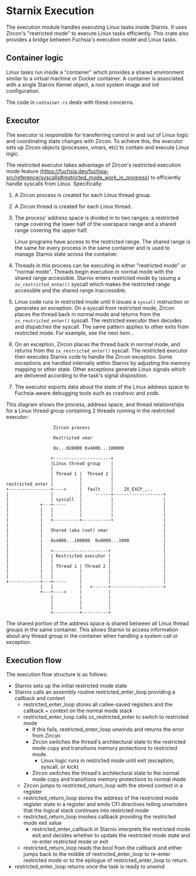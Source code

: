 # Starnix Execution

The execution module handles executing Linux tasks inside Starnix. It uses Zircon's "restricted
mode" to execute Linux tasks efficiently. This crate also provides a
bridge between Fuchsia's execution model and Linux tasks.

## Container logic

Linux tasks run inside a "container" which provides a shared environment similar to a virtual machine
or Docker container. A container is associated with a single Starnix Kernel object, a root system
image and init configuration.

The code in `container.rs` deals with these concerns.

## Executor

The executor is responsible for transferring control in and out of Linux logic and coordinating state
changes with Zircon. To achieve this, the executor sets up Zircon objects (processes, vmars, etc) to
contain and execute Linux logic.

The restricted executor takes advantage of Zircon's restricted execution mode feature
(https://fuchsia.dev/fuchsia-src/reference/syscalls#restricted_mode_work_in_progress) to
efficiently handle syscalls from Linux. Specifically:

1. A Zircon process is created for each Linux thread group.

2. A Zircon thread is created for each Linux thread.

3. The process' address space is divided in to two ranges: a restricted range covering
   the lower half of the userspace range and a shared range covering the upper half.

   Linux programs have access to the restricted range. The shared range is the same for
   every process in the same container and is used to manage Starnix state across the container.

4. Threads in this process can be executing in either "restricted mode" or "normal mode". Threads
   begin execution in normal mode with the shared range accessible. Starnix enters restricted mode
   by issuing a `zx_restricted_enter()` syscall which makes the restricted range accessible and the
   shared range inaccessible.

5. Linux code runs in restricted mode until it issues a `syscall` instruction or generates an exception.
   On a syscall from restricted mode, Zircon places the thread back in normal mode and returns from the
   `zx_restricted_enter()` syscall. The restricted executor then decodes and dispatches the syscall.
   The same pattern applies to other exits from restricted mode. For example, see the next item...

6. On an exception, Zircon places the thread back in normal mode, and returns from the `zx_restricted_enter()`
   syscall. The restricted executor then executes Starnix code to handle the Zircon exception.
   Some exceptions are handled internally within Starnix by adjusting the memory mapping or other state.
   Other exceptions generate Linux signals which are delivered according to the task's signal disposition.

7. The executor exports data about the state of the Linux address space to Fuchsia-aware debugging
   tools such as crashsvc and zxdb.

This diagram shows the process, address space, and thread relationships for a Linux thread group
containing 2 threads running in the restricted executor:

```
                  Zircon process

                  Restricted vmar

                  0x...020000 0x4000...100000

                 +----------------------+
                 |Linux thread group    |
                 |                      |
                 | Thread 1 |  Thread 2 |
                 |          |           |
restricted_enter |          |           |
+----------------+---->     |  fault    |    ZX_EXCP_...
|                |          |     ------+-------------------+
|                | syscall  |           |                   |
|            +---+-----     |           |                   |
|            |   |          |           |                   |
|            |   |          |           |                   |
|            |   +----------+-----------+                   |
|            |                                              |
|            |   Shared (aka root) vmar                     |
|            |                                              |
|            |   0x4000...100000  0x8000...1000             |
|            |                                              |
|            |   +---------------------+                    |
|            |   | Restricted executor |                    |
|            |   |                     |                    |
|            |   | Thread 1 | Thread 2 |                    |
|            |   |          |          |                    |
|            |   |          |          |                    |
+------------+---+-----     |          |                    |
             |   |          |   <------+--------------------+
             +---+---->     |          |
                 |          |          |
                 |          |          |
                 |          |          |
                 +----------+----------+
```

The shared portion of the address space is shared between all Linux thread groups in the same
container. This allows Starnix to access information about any thread group in the container when handling
a system call or exception.

## Execution flow

The execution flow structure is as follows:

- Starnix sets up the initial restricted mode state
- Starnix calls an assembly routine restricted_enter_loop providing a callback and context
  - restricted_enter_loop stores all callee-saved registers and the callback + context on the normal
  mode stack
  - restricted_enter_loop calls zx_restricted_enter to switch to restricted mode
    - If this fails, restricted_enter_loop unwinds and returns the error from Zircon
    - Zircon switches the thread's architectural state to the restricted mode copy and
      transitions memory protections to restricted mode.
      - Linux logic runs in restricted mode until exit (exception, syscall, or kick)
    - Zircon switches the thread's architectural state to the normal mode copy and transitions memory
      protections to normal mode
  - Zircon jumps to restricted_return_loop with the stored context in a register
  - restricted_return_loop stores the address of the restricted mode register state in a register
    and emits CFI directives telling unwinders that the logical stack continues into restricted mode
  - restricted_return_loop invokes callback providing the restricted mode exit value
    - restricted_enter_callback in Starnix interprets the restricted mode exit and decides whether
    to update the restricted mode state and re-enter restricted mode or exit
  - restricted_return_loop reads the bool from the callback and either jumps back to the middle of
    restricted_enter_loop to re-enter restricted mode or to the epilogue of restricted_enter_loop to
    return.
- restricted_enter_loop returns once the task is ready to unwind
